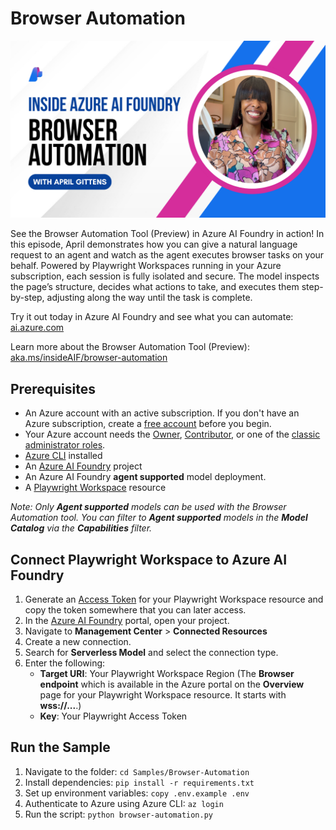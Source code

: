 # Browser Automation

![Browser Automation](../../Images/thumbnail-browser-automation.png)

See the Browser Automation Tool (Preview) in Azure AI Foundry in action! In this episode, April demonstrates how you can give a natural language request to an agent and watch as the agent executes browser tasks on your behalf. Powered by Playwright Workspaces running in your Azure subscription, each session is fully isolated and secure. The model inspects the page’s structure, decides what actions to take, and executes them step-by-step, adjusting along the way until the task is complete.

Try it out today in Azure AI Foundry and see what you can automate: [ai.azure.com](https://ai.azure.com)

Learn more about the Browser Automation Tool (Preview): [aka.ms/insideAIF/browser-automation](https://aka.ms/insideAIF/browser-automation)

## Prerequisites

- An Azure account with an active subscription. If you don't have an Azure subscription, create a [free account](https://azure.microsoft.com/free/) before you begin.
- Your Azure account needs the [Owner](https://learn.microsoft.com/azure/role-based-access-control/built-in-roles#owner), [Contributor](https://learn.microsoft.com/azure/role-based-access-control/built-in-roles#contributor), or one of the [classic administrator roles](https://learn.microsoft.com/azure/role-based-access-control/rbac-and-directory-admin-roles#classic-subscription-administrator-roles).
- [Azure CLI](https://learn.microsoft.com/cli/azure/install-azure-cli?view=azure-cli-latest) installed
- An [Azure AI Foundry](https://ai.azure.com) project
- An Azure AI Foundry **agent supported** model deployment.
- A [Playwright Workspace](https://learn.microsoft.com/azure/app-testing/playwright-workspaces/how-to-manage-playwright-workspace) resource

*Note: Only **Agent supported** models can be used with the Browser Automation tool. You can filter to **Agent supported** models in the **Model Catalog** via the **Capabilities** filter.*

## Connect Playwright Workspace to Azure AI Foundry
1. Generate an [Access Token](https://learn.microsoft.com/azure/app-testing/playwright-workspaces/how-to-manage-access-tokens) for your Playwright Workspace resource and copy the token somewhere that you can later access.
1. In the [Azure AI Foundry](https://ai.azure.com) portal, open your project.
1. Navigate to **Management Center** > **Connected Resources**
1. Create a new connection.
1. Search for **Serverless Model** and select the connection type.
1. Enter the following:
    - **Target URI**: Your Playwright Workspace Region (The **Browser endpoint** which is available in the Azure portal on the **Overview** page for your Playwright Workspace resource. It starts with **wss://...**.)
    - **Key**: Your Playwright Access Token

## Run the Sample

1. Navigate to the folder: `cd Samples/Browser-Automation`
1. Install dependencies: `pip install -r requirements.txt`
1. Set up environment variables: `copy .env.example .env`
1. Authenticate to Azure using Azure CLI: `az login`
1. Run the script: `python browser-automation.py`